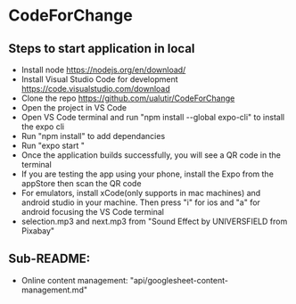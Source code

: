 # CodeForChange

## Steps to start application in local
- Install node https://nodejs.org/en/download/
- Install Visual Studio Code for development https://code.visualstudio.com/download
- Clone the repo https://github.com/ualutir/CodeForChange
- Open the project in VS Code
- Open VS Code terminal and run "npm install --global expo-cli" to install the expo cli
- Run "npm install" to add dependancies
- Run "expo start "
- Once the application builds successfully, you will see a QR code in the terminal 
- If you are testing the app using your phone, install the Expo from the appStore then scan the QR code
- For emulators, install xCode(only supports in mac machines) and android studio in your machine. Then press "i" for ios and "a" for android focusing the VS Code terminal
- selection.mp3 and next.mp3 from "Sound Effect by UNIVERSFIELD from Pixabay"

## Sub-README:
- Online content management: "api/googlesheet-content-management.md"